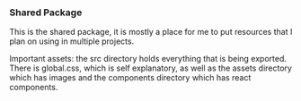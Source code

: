 ### Shared Package

This is the shared package, it is mostly a place for me to put resources that I plan on using in multiple projects.

Important assets: the src directory holds everything that is being exported. There is global.css, which is self explanatory, as well as the assets directory which has images and the components directory which has react components.